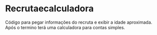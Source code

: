 # Recrutaecalculadora
Código para pegar informações do recruta e exibir a idade aproximada. Após o termino terá uma calculadora para contas simples.
